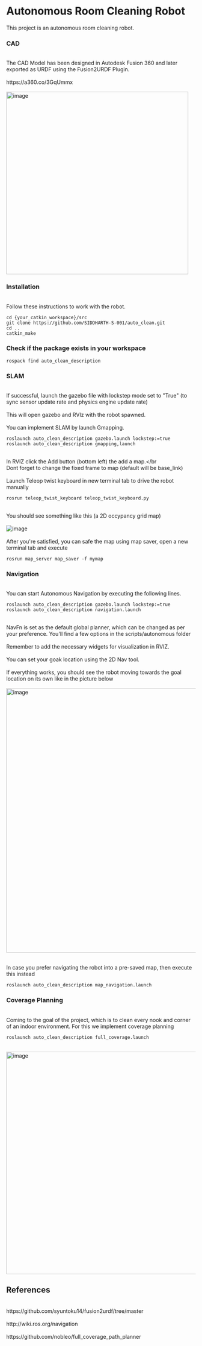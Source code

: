 # Autonomous Room Cleaning Robot

This project is an autonomous room cleaning robot.

<h3>CAD</h3>
<br>The CAD Model has been designed in Autodesk Fusion 360 and later exported as URDF using the Fusion2URDF Plugin. </br>
<br>https://a360.co/3GqUmmx</br>
<br><img width="484" alt="image" src="https://github.com/SIDDHARTH-S-001/auto_clean/assets/73553742/b6503460-5693-4935-9cb4-442ac143dd5a"></br>

<h3>Installation</h3>
<br>Follow these instructions to work with the robot.</br>

```
cd {your_catkin_workspace}/src
git clone https://github.com/SIDDHARTH-S-001/auto_clean.git
cd ..
catkin_make
```

  
<h3>Check if the package exists in your workspace</h3>

```
rospack find auto_clean_description
```
<h3>SLAM</h3>
<br>If successful, launch the gazebo file with lockstep mode set to "True" (to sync sensor update rate and physics engine update rate)</br>
<br>This will open gazebo and RVIz with the robot spawned.</br>
<br>You can implement SLAM by launch Gmapping.</br>

```
roslaunch auto_clean_description gazebo.launch lockstep:=true
roslaunch auto_clean_description gmapping,launch
```
<br>In RVIZ click the Add button (bottom left) the add a map.</br
<br>Dont forget to change the fixed frame to map (default will be base_link)</br>
<br>Launch Teleop twist keyboard in new terminal tab to drive the robot manually</br>

```
rosrun teleop_twist_keyboard teleop_twist_keyboard.py
```
<br>You should see something like this (a 2D occypancy grid map)</br>
<br>![image](https://github.com/SIDDHARTH-S-001/auto_clean/assets/73553742/ac4704ec-b388-449b-879e-e5ae321659ad)</br>
<br>After you're satisfied, you can safe the map using map saver, open a new terminal tab and execute</br>

```
rosrun map_server map_saver -f mymap

```

<h3>Navigation</h3>
<br>You can start Autonomous Navigation by executing the following lines.</br>

```
roslaunch auto_clean_description gazebo.launch lockstep:=true
roslaunch auto_clean_description navigation.launch
```
<br>NavFn is set as the default global planner, which can be changed as per your preference. You'll find a few options in the scripts/autonomous folder</br>
<br>Remember to add the necessary widgets for visualization in RVIZ.</br>
<br>You can set your goak location using the 2D Nav tool.</br>
<br>If everything works, you should see the robot moving towards the goal location on its own like in the picture below</br>
<br><img width="701" alt="image" src="https://github.com/SIDDHARTH-S-001/auto_clean/assets/73553742/ebde4c50-6bca-4df9-9944-7bf05df638ea"></br>

<br>In case you prefer navigating the robot into a pre-saved map, then execute this instead</br>

```
roslaunch auto_clean_description map_navigation.launch
```

<h3>Coverage Planning</h3>
<br>Coming to the goal of the project, which is to clean every nook and corner of an indoor environment. For this we implement coverage planning</br>

```
roslaunch auto_clean_description full_coverage.launch
```
<br><img width="590" alt="image" src="https://github.com/SIDDHARTH-S-001/auto_clean/assets/73553742/a272ede7-f2db-4165-83f9-e42acfd43f18"></br>


<h2>References</h2>
<br>https://github.com/syuntoku14/fusion2urdf/tree/master</br>
<br>http://wiki.ros.org/navigation</br>
<br>https://github.com/nobleo/full_coverage_path_planner</br>
